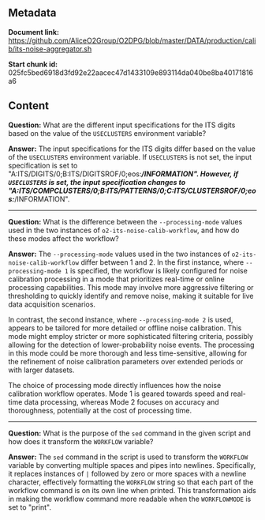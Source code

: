 ## Metadata

**Document link:** https://github.com/AliceO2Group/O2DPG/blob/master/DATA/production/calib/its-noise-aggregator.sh

**Start chunk id:** 025fc5bed6918d3fd92e22aacec47d1433109e893114da040be8ba40171816a6

## Content

**Question:** What are the different input specifications for the ITS digits based on the value of the `USECLUSTERS` environment variable?

**Answer:** The input specifications for the ITS digits differ based on the value of the `USECLUSTERS` environment variable. If `USECLUSTERS` is not set, the input specification is set to "A:ITS/DIGITS/0;B:ITS/DIGITSROF/0;eos:***/INFORMATION". However, if `USECLUSTERS` is set, the input specification changes to "A:ITS/COMPCLUSTERS/0;B:ITS/PATTERNS/0;C:ITS/CLUSTERSROF/0;eos:***/INFORMATION".

---

**Question:** What is the difference between the `--processing-mode` values used in the two instances of `o2-its-noise-calib-workflow`, and how do these modes affect the workflow?

**Answer:** The `--processing-mode` values used in the two instances of `o2-its-noise-calib-workflow` differ between 1 and 2. In the first instance, where `--processing-mode 1` is specified, the workflow is likely configured for noise calibration processing in a mode that prioritizes real-time or online processing capabilities. This mode may involve more aggressive filtering or thresholding to quickly identify and remove noise, making it suitable for live data acquisition scenarios.

In contrast, the second instance, where `--processing-mode 2` is used, appears to be tailored for more detailed or offline noise calibration. This mode might employ stricter or more sophisticated filtering criteria, possibly allowing for the detection of lower-probability noise events. The processing in this mode could be more thorough and less time-sensitive, allowing for the refinement of noise calibration parameters over extended periods or with larger datasets.

The choice of processing mode directly influences how the noise calibration workflow operates. Mode 1 is geared towards speed and real-time data processing, whereas Mode 2 focuses on accuracy and thoroughness, potentially at the cost of processing time.

---

**Question:** What is the purpose of the `sed` command in the given script and how does it transform the `WORKFLOW` variable?

**Answer:** The `sed` command in the script is used to transform the `WORKFLOW` variable by converting multiple spaces and pipes into newlines. Specifically, it replaces instances of `|` followed by zero or more spaces with a newline character, effectively formatting the `WORKFLOW` string so that each part of the workflow command is on its own line when printed. This transformation aids in making the workflow command more readable when the `WORKFLOWMODE` is set to "print".